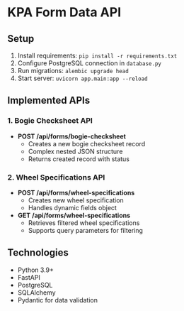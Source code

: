 # KPA Form Data API

## Setup
1. Install requirements: `pip install -r requirements.txt`
2. Configure PostgreSQL connection in `database.py`
3. Run migrations: `alembic upgrade head`
4. Start server: `uvicorn app.main:app --reload`

## Implemented APIs

### 1. Bogie Checksheet API
- **POST /api/forms/bogie-checksheet**
  - Creates a new bogie checksheet record
  - Complex nested JSON structure
  - Returns created record with status

### 2. Wheel Specifications API
- **POST /api/forms/wheel-specifications**
  - Creates new wheel specification
  - Handles dynamic fields object
- **GET /api/forms/wheel-specifications**
  - Retrieves filtered wheel specifications
  - Supports query parameters for filtering

## Technologies
- Python 3.9+
- FastAPI
- PostgreSQL
- SQLAlchemy
- Pydantic for data validation
